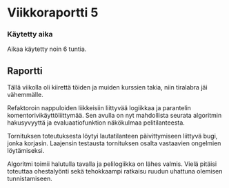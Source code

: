 # Viikkoraportti 5

### Käytetty aika

Aikaa käytetty noin 6 tuntia.

## Raportti

Tällä viikolla oli kiirettä töiden ja muiden kurssien takia, niin tiralabra jäi
vähemmälle.

Refaktoroin nappuloiden liikkeisiin liittyvää logiikkaa ja parantelin
komentorivikäyttöliittymää. Sen avulla on nyt mahdollista seurata algoritmin
hakusyvyyttä ja evaluaatiofunktion näkökulmaa pelitilanteesta.

Tornituksen toteutuksesta löytyi lautatilanteen päivittymiseen liittyvä bugi,
jonka korjasin. Laajensin testausta tornituksen osalta vastaavien ongelmien
löytämiseksi.

Algoritmi toimii halutulla tavalla ja pelilogiikka on lähes valmis. Vielä
pitäisi toteuttaa ohestalyönti sekä tehokkaampi ratkaisu ruudun uhattuna
olemisen tunnistamiseen.
